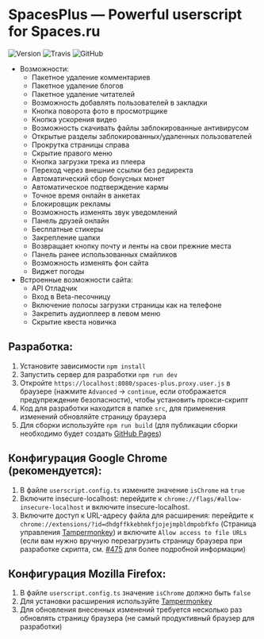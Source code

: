 SpacesPlus — Powerful userscript for Spaces.ru
===============================================

![Version](https://img.shields.io/github/package-json/v/spaces-dev/SpacesPlus?color=blue)
![Travis](https://img.shields.io/travis/spaces-dev/SpacesPlus)
![GitHub](https://img.shields.io/github/license/spaces-dev/SpacesPlus?label=license&color=brightgreen)

- Возможности:
    - Пакетное удаление комментариев
    - Пакетное удаление блогов
    - Пакетное удаление читателей
    - Возможность добавлять пользователей в закладки
    - Кнопка поворота фото в просмотрщике
    - Кнопка ускорения видео
    - Возможность скачивать файлы заблокированные антивирусом
    - Открытые разделы заблокированных/удаленных пользователей
    - Прокрутка страницы справа
    - Скрытие правого меню
    - Кнопка загрузки трека из плеера
    - Переход через внешние ссылки без редиректа
    - Автоматический сбор бонусных монет
    - Автоматическое подтверждение кармы
    - Точное время онлайн в анкетах
    - Блокировщик рекламы
    - Возможность изменять звук уведомлений
    - Панель друзей онлайн
    - Бесплатные стикеры
    - Закрепление шапки
    - Возвращает кнопку почту и ленты на свои прежние места
    - Панель ранее использованных смайликов
    - Возможность изменять фон сайта
    - Виджет погоды
- Встроенные возможности сайта:
    - API Отладчик
    - Вход в Beta-песочницу
    - Включение полосы загрузки страницы как на телефоне
    - Закрепить аудиоплеер в левом меню
    - Скрытие квеста новичка

Разработка:
-----------
1. Установите зависимости `npm install`
2. Запустить сервер для разработки `npm run dev`
3. Откройте `https://localhost:8080/spaces-plus.proxy.user.js` в браузере (нажмите `Advanced` -> `continue`, если отображается предупреждение безопасности), чтобы установить прокси-скрипт
4. Код для разработки находится в папке `src`, для применения изменений обновляйте страницу браузера
5. Для сборки используйте `npm run build` (для публикации сборки необходимо будет создать [GitHub Pages](https://pages.github.com))

Конфигурация Google Chrome (рекомендуется):
-----------------------------------
1. В файле `userscript.config.ts` измените значение `isChrome` на `true`
2. Включите insecure-localhost: перейдите к `chrome://flags/#allow-insecure-localhost` и включите insecure-localhost.
3. Включите доступ к URL-адресу файла для расширения: перейдите к `chrome://extensions/?id=dhdgffkkebhmkfjojejmpbldmpobfkfo` (Страница управления [Tampermonkey](https://chrome.google.com/webstore/detail/tampermonkey/dhdgffkkebhmkfjojejmpbldmpobfkfo)) и включите `Allow access to file URLs` (если вам нужно вручную перезагрузить страницу браузера при разработке скрипта, см. [#475](https://github.com/Tampermonkey/tampermonkey/issues/475#issuecomment-348594785) для более подробной информации)

Конфигурация Mozilla Firefox:
--------------------------------------
1. В файле `userscript.config.ts` значение `isChrome` должно быть `false`
2. Для установки расширения используйте [Tampermonkey](https://addons.mozilla.org/en-US/firefox/addon/tampermonkey/)
3. Для обновления внесенных изменений требуется несколько раз обновлять страницу браузера (не самый продуктивный браузер для разработки)
